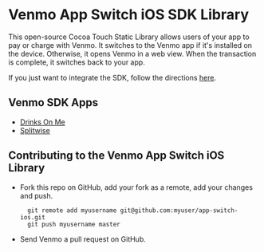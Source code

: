 Venmo App Switch iOS SDK Library
==============================

This open-source Cocoa Touch Static Library allows users of your app to pay or charge with Venmo. It switches to the Venmo app if it's installed on the device. Otherwise, it opens Venmo in a web view. When the transaction is complete, it switches back to your app.


If you just want to integrate the SDK, follow the directions [here](https://github.com/venmo/app-switch-ios-framework).


Venmo SDK Apps
-----------------

* [Drinks On Me](https://github.com/venmo/drinks-on-me)
* [Splitwise](http://splitwise.com/)

<a name="contribute">Contributing to the Venmo App Switch iOS Library</a>
----------------------------------------------------------

* Fork this repo on GitHub, add your fork as a remote, add your changes and push.

        git remote add myusername git@github.com:myuser/app-switch-ios.git
        git push myusername master

* Send Venmo a pull request on GitHub.
